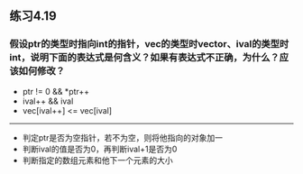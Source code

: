 ## 练习4.19
### 假设ptr的类型时指向int的指针，vec的类型时vector<int>、ival的类型时int，说明下面的表达式是何含义？如果有表达式不正确，为什么？应该如何修改？
* ptr != 0 && *ptr++
* ival++ && ival
* vec[ival++] <= vec[ival]
***
* 判定ptr是否为空指针，若不为空，则将他指向的对象加一
* 判断ival的值是否为0，再判断ival+1是否为0
* 判断指定的数组元素和他下一个元素的大小